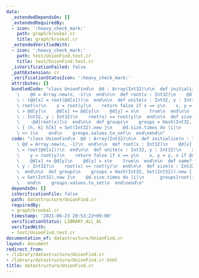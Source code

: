 ```yaml
---
data:
  _extendedDependsOn: []
  _extendedRequiredBy:
  - icon: ':heavy_check_mark:'
    path: graph/kruskal.cr
    title: graph/kruskal.cr
  _extendedVerifiedWith:
  - icon: ':heavy_check_mark:'
    path: test/UnionFind.test.cr
    title: test/UnionFind.test.cr
  _isVerificationFailed: false
  _pathExtension: cr
  _verificationStatusIcon: ':heavy_check_mark:'
  attributes: {}
  bundledCode: "class UnionFind\n  @d : Array(Int32)\n\n  def initialize(n : Int32)\n\
    \    @d = Array.new(n, -1)\n  end\n\n  def root(x : Int32)\n    @d[x] < 0 ? x\
    \ : (@d[x] = root(@d[x]))\n  end\n\n  def unite(x : Int32, y : Int32)\n    x =\
    \ root(x)\n    y = root(y)\n    return false if x == y\n    x, y = y, x if @d[x]\
    \ > @d[y]\n    @d[x] += @d[y]\n    @d[y] = x\n    true\n  end\n\n  def same?(x\
    \ : Int32, y : Int32)\n    root(x) == root(y)\n  end\n\n  def size(x : Int32)\n\
    \    -@d[root(x)]\n  end\n\n  def groups\n    groups = Hash(Int32, Set(Int32)).new\
    \ { |h, k| h[k] = Set(Int32).new }\n    @d.size.times do |i|\n      groups[root(i)]\
    \ << i\n    end\n    groups.values.to_set\n  end\nend\n"
  code: "class UnionFind\n  @d : Array(Int32)\n\n  def initialize(n : Int32)\n   \
    \ @d = Array.new(n, -1)\n  end\n\n  def root(x : Int32)\n    @d[x] < 0 ? x : (@d[x]\
    \ = root(@d[x]))\n  end\n\n  def unite(x : Int32, y : Int32)\n    x = root(x)\n\
    \    y = root(y)\n    return false if x == y\n    x, y = y, x if @d[x] > @d[y]\n\
    \    @d[x] += @d[y]\n    @d[y] = x\n    true\n  end\n\n  def same?(x : Int32,\
    \ y : Int32)\n    root(x) == root(y)\n  end\n\n  def size(x : Int32)\n    -@d[root(x)]\n\
    \  end\n\n  def groups\n    groups = Hash(Int32, Set(Int32)).new { |h, k| h[k]\
    \ = Set(Int32).new }\n    @d.size.times do |i|\n      groups[root(i)] << i\n \
    \   end\n    groups.values.to_set\n  end\nend\n"
  dependsOn: []
  isVerificationFile: false
  path: datastructure/UnionFind.cr
  requiredBy:
  - graph/kruskal.cr
  timestamp: '2021-06-23 20:53:22+09:00'
  verificationStatus: LIBRARY_ALL_AC
  verifiedWith:
  - test/UnionFind.test.cr
documentation_of: datastructure/UnionFind.cr
layout: document
redirect_from:
- /library/datastructure/UnionFind.cr
- /library/datastructure/UnionFind.cr.html
title: datastructure/UnionFind.cr
---
```

